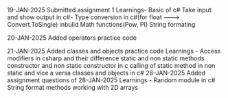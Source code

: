 19-JAN-2025
Submitted assignment 1
Learnings-
	Basic of c#
	Take input and show output in c#-
	Type conversion in c#(for float ---> Convert.ToSingle)
	inbulid Math functions(Pow, PI)
	String formating 

20-JAN-2025
Added operators practice code 

21-JAN-2025
Added classes and objects practice code
Learnings -
	Access modifiers in csharp and their difference
	static and non static methods
	constructor and non static constructor in c
	calling of static method in non static and vice a versa
	classes and objects in c#
28-JAN-2025
Added assignment questions of 28-JAN-2025
Learnings  -
	Random module in c#
	String format
	methods
	working with 2D arrays
	
